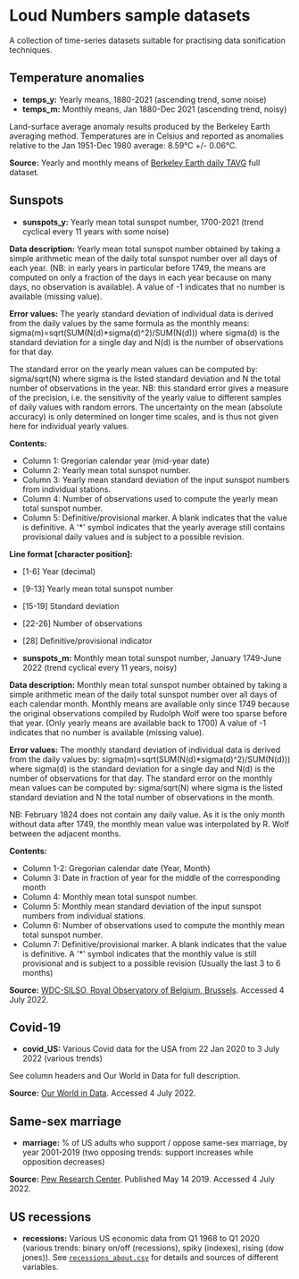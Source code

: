 # Loud Numbers sample datasets

A collection of time-series datasets suitable for practising data sonification techniques.

## Temperature anomalies

- **temps_y:** Yearly means, 1880-2021 (ascending trend, some noise)
- **temps_m:** Monthly means, Jan 1880-Dec 2021 (ascending trend, noisy)

Land-surface average anomaly results produced by the Berkeley Earth averaging method. Temperatures are in Celsius and reported as anomalies relative to the Jan 1951-Dec 1980 average: 8.59°C +/- 0.06°C.

**Source:** Yearly and monthly means of [Berkeley Earth daily TAVG](http://berkeleyearth.lbl.gov/auto/Global/Complete_TAVG_daily.txt) full dataset.

## Sunspots

- **sunspots_y:** Yearly mean total sunspot number, 1700-2021 (trend cyclical every 11 years with some noise)

**Data description:**
Yearly mean total sunspot number obtained by taking a simple arithmetic mean of the daily total sunspot number over all days of each year. (NB: in early years in particular before 1749, the means are computed on only a fraction of the days in each year because on many days, no observation is available).
A value of -1 indicates that no number is available (missing value).

**Error values:**
The yearly standard deviation of individual data is derived from the daily values by the same formula as the monthly means:
sigma(m)=sqrt(SUM(N(d)*sigma(d)^2)/SUM(N(d)))
where sigma(d) is the standard deviation for a single day and N(d) is the
number of observations for that day.

The standard error on the yearly mean values can be computed by:
sigma/sqrt(N) where sigma is the listed standard deviation and N the total number of observations in the year.
NB: this standard error gives a measure of the precision, i.e. the sensitivity of the yearly value to different samples of daily values with random errors. The uncertainty on the mean (absolute accuracy) is only determined on longer time scales, and is thus not given here for individual yearly values.

**Contents:**

- Column 1: Gregorian calendar year (mid-year date)
- Column 2: Yearly mean total sunspot number.
- Column 3: Yearly mean standard deviation of the input sunspot numbers from individual stations.
- Column 4: Number of observations used to compute the yearly mean total sunspot number.
- Column 5: Definitive/provisional marker. A blank indicates that the value is definitive. A '*' symbol indicates that the yearly average still contains provisional daily values and is subject to a possible revision.

**Line format [character position]:**

- [1-6] Year (decimal)
- [9-13] Yearly mean total sunspot number
- [15-19] Standard deviation
- [22-26] Number of observations
- [28] Definitive/provisional indicator

- **sunspots_m:** Monthly mean total sunspot number, January 1749-June 2022 (trend cyclical every 11 years, noisy)

**Data description:**
Monthly mean total sunspot number obtained by taking a simple arithmetic mean of the daily total sunspot number over all days of each calendar month. Monthly means are available only since 1749 because the original observations compiled by Rudolph Wolf were too sparse before that year. (Only yearly means are available back to 1700)
A value of -1 indicates that no number is available (missing value).

**Error values:**
The monthly standard deviation of individual data is derived from the daily values by: sigma(m)=sqrt(SUM(N(d)*sigma(d)^2)/SUM(N(d)))
where sigma(d) is the standard deviation for a single day and N(d) is the
number of observations for that day.
The standard error on the monthly mean values can be computed by:
sigma/sqrt(N) where sigma is the listed standard deviation and N the total number of observations in the month.

NB: February 1824 does not contain any daily value. As it is the only month without data after 1749, the monthly mean value was interpolated by R. Wolf between the adjacent months.

**Contents:**

- Column 1-2: Gregorian calendar date (Year, Month)
- Column 3: Date in fraction of year for the middle of the corresponding month
- Column 4: Monthly mean total sunspot number.
- Column 5: Monthly mean standard deviation of the input sunspot numbers from individual stations.
- Column 6: Number of observations used to compute the monthly mean total sunspot number.
- Column 7: Definitive/provisional marker. A blank indicates that the value is definitive. A '*' symbol indicates that the monthly value is still provisional and is subject to a possible revision (Usually the last 3 to 6 months)

**Source:** [WDC-SILSO, Royal Observatory of Belgium, Brussels](https://www.sidc.be/silso/datafiles). Accessed 4 July 2022.

## Covid-19

- **covid_US:** Various Covid data for the USA from 22 Jan 2020 to 3 July 2022 (various trends)

See column headers and Our World in Data for full description.

**Source:** [Our World in Data](https://ourworldindata.org/covid-deaths). Accessed 4 July 2022.

## Same-sex marriage

- **marriage:** % of US adults who support / oppose same-sex marriage, by year 2001-2019 (two opposing trends: support increases while opposition decreases)

**Source:** [Pew Research Center](https://www.pewresearch.org/religion/fact-sheet/changing-attitudes-on-gay-marriage/). Published May 14 2019. Accessed 4 July 2022.

## US recessions

- **recessions:** Various US economic data from Q1 1968 to Q1 2020 (various trends: binary on/off (recessions), spiky (indexes), rising (dow jones)). See [`recessions_about.csv`](https://github.com/loudnumbers/sonification-data/blob/main/recessions_about.csv) for details and sources of different variables.
